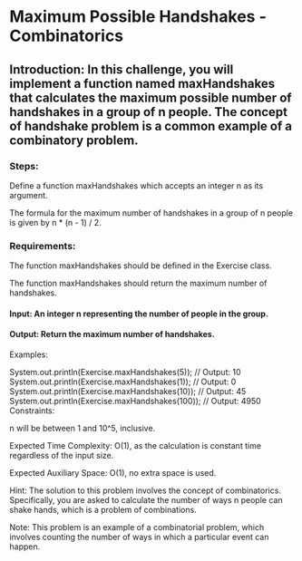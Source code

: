 # Maximum Possible Handshakes - Combinatorics
## Introduction: In this challenge, you will implement a function named maxHandshakes that calculates the maximum possible number of handshakes in a group of n people. The concept of handshake problem is a common example of a combinatory problem.

### Steps:

Define a function maxHandshakes which accepts an integer n as its argument.

The formula for the maximum number of handshakes in a group of n people is given by n * (n - 1) / 2.

### Requirements:

The function maxHandshakes should be defined in the Exercise class.

The function maxHandshakes should return the maximum number of handshakes.

#### Input: An integer n representing the number of people in the group.

#### Output: Return the maximum number of handshakes.

Examples:

System.out.println(Exercise.maxHandshakes(5));  // Output: 10
System.out.println(Exercise.maxHandshakes(1));  // Output: 0
System.out.println(Exercise.maxHandshakes(10)); // Output: 45
System.out.println(Exercise.maxHandshakes(100)); // Output: 4950
Constraints:

n will be between 1 and 10^5, inclusive.

Expected Time Complexity: O(1), as the calculation is constant time regardless of the input size.

Expected Auxiliary Space: O(1), no extra space is used.

Hint: The solution to this problem involves the concept of combinatorics. Specifically, you are asked to calculate the number of ways n people can shake hands, which is a problem of combinations.

Note: This problem is an example of a combinatorial problem, which involves counting the number of ways in which a particular event can happen.